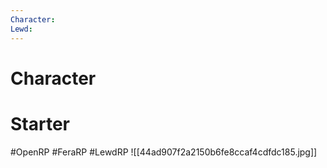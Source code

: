 ```yaml
---
Character: 
Lewd: 
---
```

# Character


# Starter


#OpenRP #FeraRP #LewdRP
![[44ad907f2a2150b6fe8ccaf4cdfdc185.jpg]]